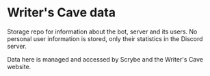 # Writer's Cave data
Storage repo for information about the bot, server and its users.
No personal user information is stored, only their statistics in the Discord server.

Data here is managed and accessed by Scrybe and the Writer's Cave website.
